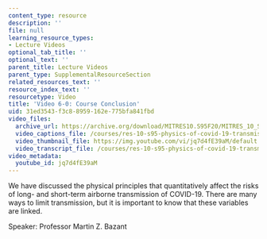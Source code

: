 ```yaml
---
content_type: resource
description: ''
file: null
learning_resource_types:
- Lecture Videos
optional_tab_title: ''
optional_text: ''
parent_title: Lecture Videos
parent_type: SupplementalResourceSection
related_resources_text: ''
resource_index_text: ''
resourcetype: Video
title: 'Video 6-0: Course Conclusion'
uid: 31ed3543-f3c8-8959-162e-775bfa841fbd
video_files:
  archive_url: https://archive.org/download/MITRES10.S95F20/MITRES_10_S95F20_0600_300k.mp4
  video_captions_file: /courses/res-10-s95-physics-of-covid-19-transmission-fall-2020/32096ae666d15c82ae67692af04fef3b_jq7d4fE39aM.vtt
  video_thumbnail_file: https://img.youtube.com/vi/jq7d4fE39aM/default.jpg
  video_transcript_file: /courses/res-10-s95-physics-of-covid-19-transmission-fall-2020/fc03de68a16e08ffdd3f11c1e70565a6_jq7d4fE39aM.pdf
video_metadata:
  youtube_id: jq7d4fE39aM
---
```


We have discussed the physical principles that quantitatively affect the risks of long- and short-term airborne transmission of COVID-19. There are many ways to limit transmission, but it is important to know that these variables are linked.

Speaker: Professor Martin Z. Bazant